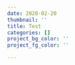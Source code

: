 ```yaml
---
date: 2020-02-20
thumbnail: ''
title: Test
categories: []
project_bg_color: ''
project_fg_color: ''

---
```

